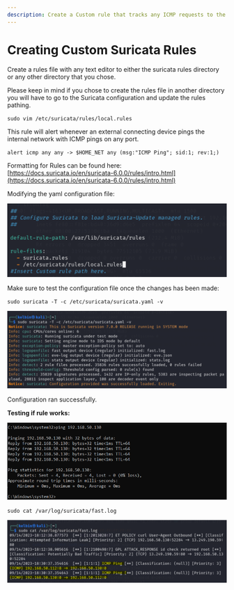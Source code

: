 ```yaml
---
description: Create a Custom rule that tracks any ICMP requests to the network
---
```


# Creating Custom Suricata Rules

Create a rules file with any text editor to either the suricata rules directory or any other directory that you chose.&#x20;

Please keep in mind if you chose to create the rules file in another directory you will have to go to the Suricata configuration and update the rules pathing.&#x20;



```
sudo vim /etc/suricata/rules/local.rules
```

This rule will alert whenever an external connecting device pings the internal network with ICMP pings on any port.&#x20;

```
alert icmp any any -> $HOME_NET any (msg:"ICMP Ping"; sid:1; rev:1;)
```

Formatting for Rules can be found here: [https://docs.suricata.io/en/suricata-6.0.0/rules/intro.html](https://docs.suricata.io/en/suricata-6.0.0/rules/intro.html)

Modifying the yaml configuration file:

![](<../.gitbook/assets/image (37).png>)

Make sure to test the configuration file once the changes has been made:&#x20;

```
sudo suricata -T -c /etc/suricata/suricata.yaml -v
```

![](<../.gitbook/assets/image (38).png>)

Configuration ran successfully.&#x20;

**Testing if rule works:**&#x20;

![](<../.gitbook/assets/image (39).png>)

```
sudo cat /var/log/suricata/fast.log
```

![](<../.gitbook/assets/image (40).png>)

